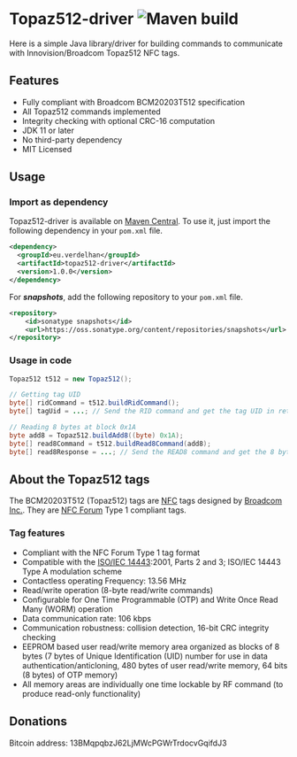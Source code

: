 
# Topaz512-driver ![Maven build](https://github.com/mdeverdelhan/Topaz512-driver/workflows/Maven%20build/badge.svg?branch=master)

Here is a simple Java library/driver for building commands to communicate with Innovision/Broadcom Topaz512 NFC tags.

## Features

  * Fully compliant with Broadcom BCM20203T512 specification
  * All Topaz512 commands implemented
  * Integrity checking with optional CRC-16 computation
  * JDK 11 or later
  * No third-party dependency
  * MIT Licensed

## Usage

### Import as dependency

Topaz512-driver is available on [Maven Central](http://search.maven.org/#search|ga|1|a%3A%22topaz512-driver%22). To use it, just import the following dependency in your `pom.xml` file.

```xml
<dependency>
  <groupId>eu.verdelhan</groupId>
  <artifactId>topaz512-driver</artifactId>
  <version>1.0.0</version>
</dependency>
```

For ***snapshots***, add the following repository to your `pom.xml` file.
```xml
<repository>
    <id>sonatype snapshots</id>
    <url>https://oss.sonatype.org/content/repositories/snapshots</url>
</repository>
```

### Usage in code

```java
Topaz512 t512 = new Topaz512();

// Getting tag UID
byte[] ridCommand = t512.buildRidCommand();
byte[] tagUid = ...; // Send the RID command and get the tag UID in return

// Reading 8 bytes at block 0x1A
byte add8 = Topaz512.buildAdd8((byte) 0x1A);
byte[] read8Command = t512.buildRead8Command(add8);
byte[] read8Response = ...; // Send the READ8 command and get the 8 bytes in return
```

## About the Topaz512 tags

The BCM20203T512 (Topaz512) tags are [NFC](http://en.wikipedia.org/wiki/Near_field_communication) tags designed by [Broadcom Inc.](https://en.wikipedia.org/wiki/Broadcom_Inc.). They are [NFC Forum](https://nfc-forum.org/) Type 1 compliant tags.

### Tag features

  * Compliant with the NFC Forum Type 1 tag format
  * Compatible with the [ISO/IEC 14443](https://en.wikipedia.org/wiki/ISO/IEC_14443):2001, Parts 2 and 3; ISO/IEC 14443 Type A modulation scheme
  * Contactless operating Frequency: 13.56 MHz
  * Read/write operation (8-byte read/write commands)
  * Configurable for One Time Programmable (OTP) and Write Once Read Many (WORM) operation
  * Data communication rate: 106 kbps
  * Communication robustness: collision detection, 16-bit CRC integrity checking
  * EEPROM based user read/write memory area organized as blocks of 8 bytes (7 bytes of Unique Identification (UID) number for use in data authentication/anticloning, 480 bytes of user read/write memory, 64 bits (8 bytes) of OTP memory)
  * All memory areas are individually one time lockable by RF command (to produce read-only functionality)

## Donations

Bitcoin address: 13BMqpqbzJ62LjMWcPGWrTrdocvGqifdJ3
